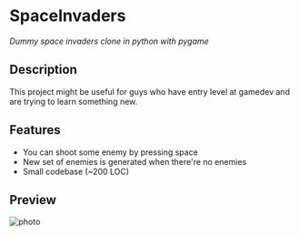 # SpaceInvaders
*Dummy space invaders clone in python with pygame*


## Description
This project might be useful for guys who have entry level at gamedev and are trying to learn something new.


## Features
* You can shoot some enemy by pressing space
* New set of enemies is generated when there're no enemies
* Small codebase (~200 LOC)


## Preview
![photo](https://github.com/artemisia0/SpaceInvaders/preview.png)
